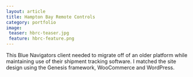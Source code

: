 ```yaml
---
layout: article
title: Hampton Bay Remote Controls
category: portfolio
image:
 teaser: hbrc-teaser.jpg
 feature: hbrc-feature.png
---
```


This Blue Navigators client needed to migrate off of an older platform while maintaining use of their shipment tracking software. I matched the site design using the Genesis framework, WooCommerce and WordPress.
